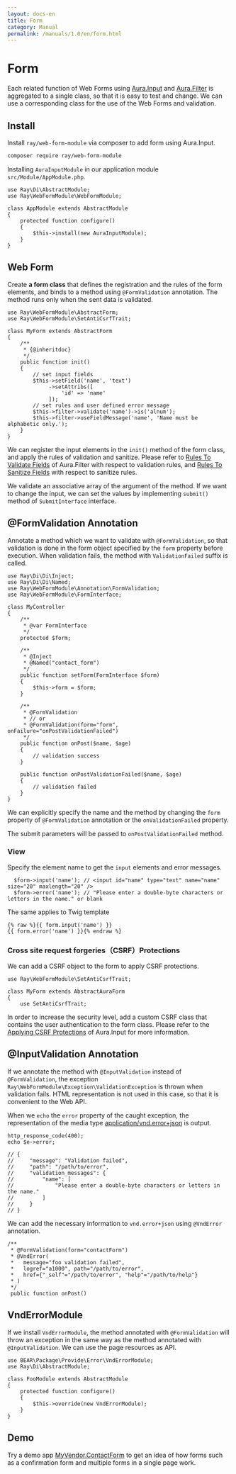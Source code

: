 ```yaml
---
layout: docs-en
title: Form
category: Manual
permalink: /manuals/1.0/en/form.html
---
```


# Form

Each related function of Web Forms using [Aura.Input](https://github.com/auraphp/Aura.Input) and [Aura.Filter](https://github.com/auraphp/Aura.Filter) is aggregated to a single class, so that it is easy to test and change.
We can use a corresponding class for the use of the Web Forms and validation.

## Install

Install `ray/web-form-module` via composer to add form using Aura.Input.

```bash
composer require ray/web-form-module
```

Installing `AuraInputModule` in our application module `src/Module/AppModule.php`.

```php?start_inline
use Ray\Di\AbstractModule;
use Ray\WebFormModule\WebFormModule;

class AppModule extends AbstractModule
{
    protected function configure()
    {
        $this->install(new AuraInputModule);
    }
}
```

##  Web Form

Create **a form class** that defines the registration and the rules of the form elements, and binds to a method using `@FormValidation` annotation.
The method runs only when the sent data is validated.

```php?start_inline
use Ray\WebFormModule\AbstractForm;
use Ray\WebFormModule\SetAntiCsrfTrait;

class MyForm extends AbstractForm
{
    /**
     * {@inheritdoc}
     */
    public function init()
    {
        // set input fields
        $this->setField('name', 'text')
             ->setAttribs([
                 'id' => 'name'
             ]);
        // set rules and user defined error message
        $this->filter->validate('name')->is('alnum');
        $this->filter->useFieldMessage('name', 'Name must be alphabetic only.');
    }
}
```

We can register the input elements in the `init()` method of the form class, and apply the rules of validation and sanitize.
Please refer to [Rules To Validate Fields](https://github.com/auraphp/Aura.Filter/blob/2.x/docs/validate.md) of Aura.Filter with respect to validation rules, and [Rules To Sanitize Fields](https://github.com/auraphp/Aura.Filter/blob/2.x/docs/sanitize.md) with respect to sanitize rules.

We validate an associative array of the argument of the method.
If we want to change the input, we can set the values by implementing `submit()` method of `SubmitInterface` interface.

## @FormValidation Annotation

Annotate a method which we want to validate with `@FormValidation`, so that validation is done in the form object specified by the `form` property before execution.
When validation fails, the method with `ValidationFailed` suffix is called.

```php?start_inline
use Ray\Di\Di\Inject;
use Ray\Di\Di\Named;
use Ray\WebFormModule\Annotation\FormValidation;
use Ray\WebFormModule\FormInterface;

class MyController
{
    /**
     * @var FormInterface
     */
    protected $form;

    /**
     * @Inject
     * @Named("contact_form")
     */
    public function setForm(FormInterface $form)
    {
        $this->form = $form;
    }

    /**
     * @FormValidation
     * // or
     * @FormValidation(form="form", onFailure="onPostValidationFailed")
     */
    public function onPost($name, $age)
    {
        // validation success
    }

    public function onPostValidationFailed($name, $age)
    {
        // validation failed
    }
}
```

We can explicitly specify the name and the method by changing the `form` property of `@FormValidation` annotation or the `onValidationFailed` property.

The submit parameters will be passed to `onPostValidationFailed` method.

### View

Specify the element name to get the `input` elements and error messages.

```php?start_inline
  $form->input('name'); // <input id="name" type="text" name="name" size="20" maxlength="20" />
  $form->error('name'); // "Please enter a double-byte characters or letters in the name." or blank
```

The same applies to Twig template

```php?start_inline
{% raw %}{{ form.input('name') }}
{{ form.error('name') }}{% endraw %}
```

### Cross site request forgeries（CSRF）Protections

We can add a CSRF object to the form to apply CSRF protections.

```php?start_inline
use Ray\WebFormModule\SetAntiCsrfTrait;

class MyForm extends AbstractAuraForm
{
    use SetAntiCsrfTrait;
```

In order to increase the security level, add a custom CSRF class that contains the user authentication to the form class.
Please refer to the [Applying CSRF Protections](https://github.com/auraphp/Aura.Input#applying-csrf-protections) of Aura.Input for more information.

## @InputValidation Annotation

If we annotate the method with `@InputValidation` instead of `@FormValidation`, the exception `Ray\WebFormModule\Exception\ValidationException` is thrown when validation fails.
HTML representation is not used in this case, so that it is convenient to the Web API.

When we `echo` the `error` property of the caught exception, the representation of the media type [application/vnd.error+json](https://github.com/blongden/vnd.error) is output.

```php?start_inline
http_response_code(400);
echo $e->error;

// {
//     "message": "Validation failed",
//     "path": "/path/to/error",
//     "validation_messages": {
//         "name": [
//             "Please enter a double-byte characters or letters in the name."
//         ]
//     }
// }
```

We can add the necessary information to `vnd.error+json` using `@VndError` annotation.

```php?start_inline
/**
 * @FormValidation(form="contactForm")
 * @VndError(
 *   message="foo validation failed",
 *   logref="a1000", path="/path/to/error",
 *   href={"_self"="/path/to/error", "help"="/path/to/help"}
 * )
 */
 public function onPost()
```

## VndErrorModule

If we install `VndErrorModule`, the method annotated with `@FormValidation`
will throw an exception in the same way as the method annotated with `@InputValidation`.
We can use the page resources as API.

```php?start_inline
use BEAR\Package\Provide\Error\VndErrorModule;
use Ray\Di\AbstractModule;

class FooModule extends AbstractModule
{
    protected function configure()
    {
        $this->override(new VndErrorModule);
    }
}
```

## Demo

Try a demo app [MyVendor.ContactForm](https://github.com/bearsunday/MyVendor.ContactForm) to get an idea of how forms such as
a confirmation form and multiple forms in a single page work.

